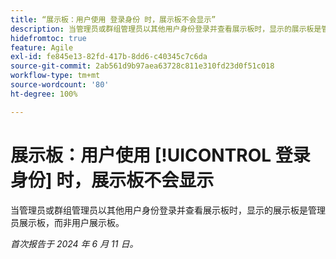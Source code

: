 ```yaml
---
title: “展示板：用户使用 登录身份 时，展示板不会显示”
description: 当管理员或群组管理员以其他用户身份登录并查看展示板时，显示的展示板是管理员展示板，而非用户展示板。
hidefromtoc: true
feature: Agile
exl-id: fe845e13-82fd-417b-8dd6-c40345c7c6da
source-git-commit: 2ab561d9b97aea63728c811e310fd23d0f51c018
workflow-type: tm+mt
source-wordcount: '80'
ht-degree: 100%

---
```


# 展示板：用户使用 [!UICONTROL 登录身份] 时，展示板不会显示

当管理员或群组管理员以其他用户身份登录并查看展示板时，显示的展示板是管理员展示板，而非用户展示板。

_首次报告于 2024 年 6 月 11 日。_
